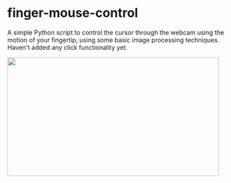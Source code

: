 # finger-mouse-control
A simple Python script to control the cursor through the webcam using the motion of your fingertip,
using some basic image processing techniques.
Haven't added any click functionality yet.

<img src="https://github.com/nikhilkmr300/finger-mouse-control/blob/master/final_demo_rounded.gif" width=480 height=270>
